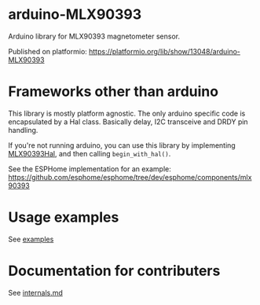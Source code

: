 # arduino-MLX90393
Arduino library for MLX90393 magnetometer sensor.

Published on platformio: https://platformio.org/lib/show/13048/arduino-MLX90393

# Frameworks other than arduino

This library is mostly platform agnostic.
The only arduino specific code is encapsulated by a Hal class.
Basically delay, I2C transceive and DRDY pin handling.

If you're not running arduino, you can use this library by implementing [MLX90393Hal](https://github.com/functionpointer/arduino-MLX90393/blob/master/MLX90393Hal.h), and then calling `begin_with_hal()`.

See the ESPHome implementation for an example: https://github.com/esphome/esphome/tree/dev/esphome/components/mlx90393

# Usage examples

See [examples](examples)

# Documentation for contributers

See [internals.md](internals.md)
